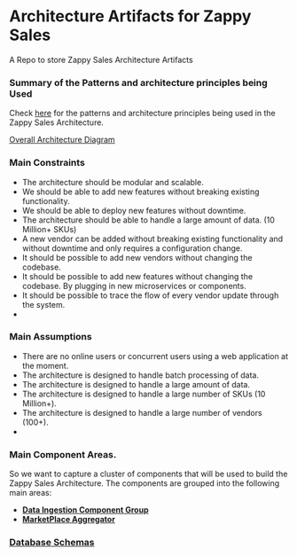 # Architecture Artifacts for Zappy Sales

A Repo to store Zappy Sales Architecture Artifacts

### Summary of the Patterns and architecture principles being Used

Check [here](architecture_patterns/patterns_used.md) for the patterns and architecture principles being used in the
Zappy Sales Architecture.

[Overall Architecture Diagram](overall_arch_with_sharding.txt)

### Main Constraints

- The architecture should be modular and scalable.
- We should be able to add new features without breaking existing functionality.
- We should be able to deploy new features without downtime.
- The architecture should be able to handle a large amount of data. (10 Million+ SKUs)
- A new vendor can be added without breaking existing functionality and without downtime and only requires a
  configuration change.
- It should be possible to add new vendors without changing the codebase.
- It should be possible to add new features without changing the codebase. By plugging in new microservices or
  components.
- It should be possible to trace the flow of every vendor update through the system.
-

### Main Assumptions

- There are no online users or concurrent users using a web application at the moment.
- The architecture is designed to handle batch processing of data.
- The architecture is designed to handle a large amount of data.
- The architecture is designed to handle a large number of SKUs (10 Million+).
- The architecture is designed to handle a large number of vendors (100+).
-

### Main Component Areas.

So we want to capture a cluster of components that will be used to build the Zappy Sales Architecture. The components
are grouped into the following main areas:

- **[Data Ingestion Component Group](data_ingestion_group/DataIngestion.md)**
- **[MarketPlace Aggregator](marketplace_aggregator/README.md)** 

### [Database Schemas](architecture_patterns/database_schemas.md)

